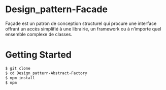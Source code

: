 # Design_pattern-Facade

Façade est un patron de conception structurel qui procure une
interface offrant un accès simplifié à une librairie, un framework
ou à n’importe quel ensemble complexe de classes.

# Getting Started

```bash
$ git clone 
$ cd Design_pattern-Abstract-Factory
$ npm install
$ npm 
